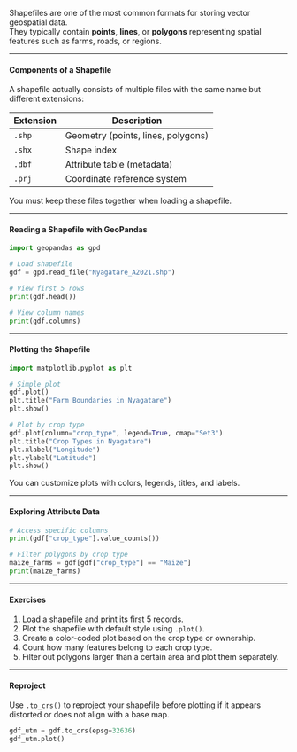 Shapefiles are one of the most common formats for storing vector geospatial data.  
They typically contain **points**, **lines**, or **polygons** representing spatial features such as farms, roads, or regions.

---

#### Components of a Shapefile

A shapefile actually consists of multiple files with the same name but different extensions:

| Extension | Description                        |
| --------- | ---------------------------------- |
| `.shp`    | Geometry (points, lines, polygons) |
| `.shx`    | Shape index                        |
| `.dbf`    | Attribute table (metadata)         |
| `.prj`    | Coordinate reference system        |

You must keep these files together when loading a shapefile.

---

#### Reading a Shapefile with GeoPandas

```python
import geopandas as gpd

# Load shapefile
gdf = gpd.read_file("Nyagatare_A2021.shp")

# View first 5 rows
print(gdf.head())

# View column names
print(gdf.columns)
```

---

#### Plotting the Shapefile

```python
import matplotlib.pyplot as plt

# Simple plot
gdf.plot()
plt.title("Farm Boundaries in Nyagatare")
plt.show()

# Plot by crop type
gdf.plot(column="crop_type", legend=True, cmap="Set3")
plt.title("Crop Types in Nyagatare")
plt.xlabel("Longitude")
plt.ylabel("Latitude")
plt.show()
```

You can customize plots with colors, legends, titles, and labels.

---

#### Exploring Attribute Data

```python
# Access specific columns
print(gdf["crop_type"].value_counts())

# Filter polygons by crop type
maize_farms = gdf[gdf["crop_type"] == "Maize"]
print(maize_farms)
```

---

#### Exercises

1. Load a shapefile and print its first 5 records.
2. Plot the shapefile with default style using `.plot()`.
3. Create a color-coded plot based on the crop type or ownership.
4. Count how many features belong to each crop type.
5. Filter out polygons larger than a certain area and plot them separately.

---

#### Reproject

Use `.to_crs()` to reproject your shapefile before plotting if it appears distorted or does not align with a base map.

```python
gdf_utm = gdf.to_crs(epsg=32636)
gdf_utm.plot()
```